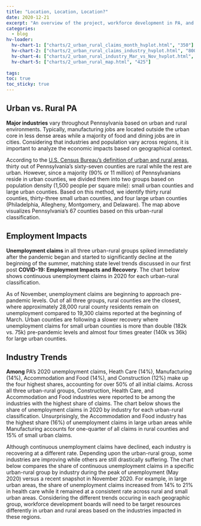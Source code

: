 ```yaml
---
title: "Location, Location, Location?"
date: 2020-12-21
excerpt: "An overview of the project, workforce development in PA, and statewide impacts of COVID-19 on employment"
categories:
  - blog
hv-loader:
  hv-chart-1: ["charts/2_urban_rural_claims_month_hvplot.html", "350"]
  hv-chart-2: ["charts/2_urban_rural_claims_industry_hvplot.html", "800"]
  hv-chart-4: ["charts/2_urban_rural_industry_Mar_vs_Nov_hvplot.html", "400"]
  hv-chart-5: ["charts/2_urban_rural_map.html", "425"]
  
tags:
toc: true
toc_sticky: true
---
```


## Urban vs. Rural PA
**Major industries** vary throughout Pennsylvania based on urban and rural environments.  Typically, manufacturing jobs are located outside the urban core in less dense areas while a majority of food and dining jobs are in cities.  Considering that industries and population vary across regions, it is important to analyze the economic impacts based on geographical context.

<div id="hv-chart-5"></div>

According to the <a href="https://www.census.gov/programs-surveys/geography/guidance/geo-areas/urban-rural.html">U.S. Census Bureau’s definition of urban and rural areas</a>, thirty out of Pennsylvania’s sixty-seven counties are rural while the rest are urban.  However, since a majority (90% or 11 million) of Pennsylvanians reside in urban counties, we divided them into two groups based on population density (1,500 people per square mile): small urban counties and large urban counties.  Based on this method, we identify thirty rural counties, thirty-three small urban counties, and four large urban counties (Philadelphia, Allegheny, Montgomery, and Delaware).  The map above visualizes Pennsylvania’s 67 counties based on this urban-rural classification.

## Employment Impacts
**Unemployment claims** in all three urban-rural groups spiked immediately after the pandemic began and started to significantly decline at the beginning of the summer, matching state level trends discussed in our first post **COVID-19: Employment Impacts and Recovery**.  The chart below shows continuous unemployment claims in 2020 for each urban-rural classification.   
<div id="hv-chart-1"></div>
As of November, unemployment claims are beginning to approach pre-pandemic levels.  Out of all three groups, rural counties are the closest, where approximately 28,000 rural county residents remain on unemployment compared to 19,300 claims reported at the beginning of March.  Urban counties are following a slower recovery where unemployment claims for small urban counties is more than double (182k vs. 75k) pre-pandemic levels and almost four times greater (140k vs 36k) for large urban counties.  

## Industry Trends
**Among** PA’s 2020 unemployment claims, Heath Care (14%), Manufacturing (14%), Accommodation and Food (14%), and Construction (12%) make up the four highest shares, accounting for over 50% of all initial claims.   Across all three urban-rural groups, Construction, Health Care, and Accommodation and Food industries were reported to be among the industries with the highest share of claims. The chart below shows the share of unemployment claims in 2020 by industry for each urban-rural classification. Unsurprisingly, the Accommodation and Food industry has the highest share (16%) of unemployment claims in large urban areas while Manufacturing accounts for one-quarter of all claims in rural counties and 15% of small urban claims.   
<div id="hv-chart-2"></div>

Although continuous unemployment claims have declined, each industry is recovering at a different rate.  Depending upon the urban-rural group, some industries are improving while others are still drastically suffering.  The chart below compares the share of continuous unemployment claims in a specific urban-rural group by industry during the peak of unemployment (May 2020) versus a recent snapshot in November 2020. For example, in large urban areas, the share of unemployment claims increased from 14% to 21% in health care while it remained at a consistent rate across rural and small urban areas. Considering the different trends occuring in each geographic group, workforce development boards will need to be target resources differently in urban and rural areas based on the industries impacted in these regions.  
<div id="hv-chart-4"></div>



